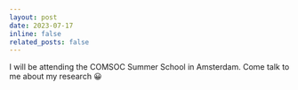 ```yaml
---
layout: post
date: 2023-07-17
inline: false
related_posts: false
---
```


I will be attending the COMSOC Summer School in Amsterdam. Come talk to me about my research 😀